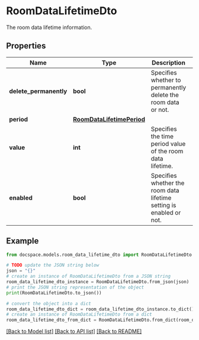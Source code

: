 # RoomDataLifetimeDto

The room data lifetime information.

## Properties

Name | Type | Description | Notes
------------ | ------------- | ------------- | -------------
**delete_permanently** | **bool** | Specifies whether to permanently delete the room data or not. | [optional] 
**period** | [**RoomDataLifetimePeriod**](RoomDataLifetimePeriod.md) |  | [optional] 
**value** | **int** | Specifies the time period value of the room data lifetime. | [optional] 
**enabled** | **bool** | Specifies whether the room data lifetime setting is enabled or not. | [optional] 

## Example

```python
from docspace.models.room_data_lifetime_dto import RoomDataLifetimeDto

# TODO update the JSON string below
json = "{}"
# create an instance of RoomDataLifetimeDto from a JSON string
room_data_lifetime_dto_instance = RoomDataLifetimeDto.from_json(json)
# print the JSON string representation of the object
print(RoomDataLifetimeDto.to_json())

# convert the object into a dict
room_data_lifetime_dto_dict = room_data_lifetime_dto_instance.to_dict()
# create an instance of RoomDataLifetimeDto from a dict
room_data_lifetime_dto_from_dict = RoomDataLifetimeDto.from_dict(room_data_lifetime_dto_dict)
```
[[Back to Model list]](../README.md#documentation-for-models) [[Back to API list]](../README.md#documentation-for-api-endpoints) [[Back to README]](../README.md)



